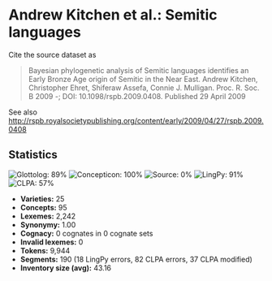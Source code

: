 # Andrew Kitchen et al.: Semitic languages

Cite the source dataset as

> Bayesian phylogenetic analysis of Semitic languages identifies an Early Bronze Age origin of Semitic in the Near East. Andrew Kitchen, Christopher Ehret, Shiferaw Assefa, Connie J. Mulligan. Proc. R. Soc. B 2009 -; DOI: 10.1098/rspb.2009.0408. Published 29 April 2009

See also http://rspb.royalsocietypublishing.org/content/early/2009/04/27/rspb.2009.0408

## Statistics
![Glottolog: 89%](https://img.shields.io/badge/Glottolog-89%25-yellowgreen.svg "Glottolog: 89%") ![Concepticon: 100%](https://img.shields.io/badge/Concepticon-100%25-brightgreen.svg "Concepticon: 100%") ![Source: 0%](https://img.shields.io/badge/Source-0%25-red.svg "Source: 0%") ![LingPy: 91%](https://img.shields.io/badge/LingPy-91%25-green.svg "LingPy: 91%") ![CLPA: 57%](https://img.shields.io/badge/CLPA-57%25-red.svg "CLPA: 57%")

- **Varieties:** 25
- **Concepts:** 95
- **Lexemes:** 2,242
- **Synonymy:** 1.00
- **Cognacy:** 0 cognates in 0 cognate sets
- **Invalid lexemes:** 0
- **Tokens:** 9,944
- **Segments:** 190 (18 LingPy errors, 82 CLPA errors, 37 CLPA modified)
- **Inventory size (avg):** 43.16